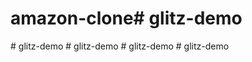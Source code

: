 # amazon-clone#   g l i t z - d e m o  
 #   g l i t z - d e m o  
 #   g l i t z - d e m o  
 #   g l i t z - d e m o  
 #   g l i t z - d e m o  
 